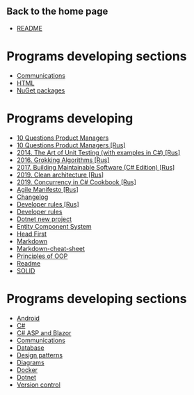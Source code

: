 ## Back to the home page
- [README](../README.md)

# Programs developing sections
- [Communications](Communications/README.md)
- [HTML](HTML/README.md)
- [NuGet packages](NuGet/README.md)

# Programs developing
- [10 Questions Product Managers](10%20Questions%20Product%20Managers.md)
- [10 Questions Product Managers [Rus]](10%20Questions%20Product%20Managers%20[Rus].md)
- [2014. The Art of Unit Testing (with examples in C#) [Rus]](2014.%20The%20Art%20of%20Unit%20Testing%20(with%20examples%20in%20C#)%20[Rus].txt)
- [2016. Grokking Algorithms [Rus]](2016.%20Grokking%20Algorithms%20[Rus].txt)
- [2017. Building Maintainable Software (C# Edition) [Rus]](2017.%20Building%20Maintainable%20Software%20(C#%20Edition)%20[Rus].txt)
- [2019. Clean architecture [Rus]](2019.%20Clean%20architecture%20[Rus].txt)
- [2019. Concurrency in C# Cookbook [Rus]](2019.%20Concurrency%20in%20C#%20Cookbook%20[Rus].txt)
- [Agile Manifesto [Rus]](Agile%20Manifesto%20[Rus].txt)
- [Changelog](Changelog.txt)
- [Developer rules [Rus]](Developer%20rules%20[Rus].txt)
- [Developer rules](Developer%20rules.txt)
- [Dotnet new project](Dotnet%20new%20project.txt)
- [Entity Component System](Entity%20Component%20System.txt)
- [Head First](Head%20First.txt)
- [Markdown](Markdown.md)
- [Markdown-cheat-sheet](Markdown-cheat-sheet.md)
- [Principles of OOP](Principles%20of%20OOP.txt)
- [Readme](Readme.md)
- [SOLID](SOLID.txt)

# Programs developing sections
- [Android](Android/README.md)
- [C#](C%23/README.md)
- [C# ASP and Blazor](C%23%20ASP%20and%20Blazor/README.md)
- [Communications](Communications/README.md)
- [Database](Database/README.md)
- [Design patterns](Design%20patterns/README.md)
- [Diagrams](Diagrams/README.md)
- [Docker](Docker/README.md)
- [Dotnet](Dotnet/README.md)
- [Version control](Version%20control/README.md)
